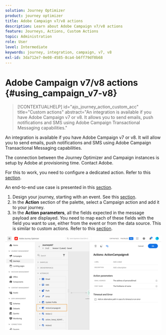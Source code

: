 ```yaml
---
solution: Journey Optimizer
product: journey optimizer
title: Adobe Campaign v7/v8 actions
description: Learn about Adobe Campaign v7/v8 actions
feature: Journeys, Actions, Custom Actions
topic: Administration
role: User
level: Intermediate
keywords: journey, integration, campaign, v7, v8
exl-id: 3da712e7-0e08-4585-8ca4-b6ff79df0b68
---
```

# Adobe Campaign v7/v8 actions {#using_campaign_v7-v8} 

>[!CONTEXTUALHELP]
>id="ajo_journey_action_custom_acc"
>title="Custom actions"
>abstract="An integration is available if you have Adobe Campaign v7 or v8. It allows you to send emails, push notifications and SMS using Adobe Campaign Transactional Messaging capabilities."

An integration is available if you have Adobe Campaign v7 or v8. It will allow you to send emails, push notifications and SMS using Adobe Campaign Transactional Messaging capabilities.

The connection between the Journey Optimizer and Campaign instances is setup by Adobe at provisioning time. Contact Adobe.

For this to work, you need to configure a dedicated action. Refer to this [section](../action/acc-action.md).

An end-to-end use case is presented in this [section](../building-journeys/ajo-ac.md).

1. Design your journey, starting with an event. See this [section](../building-journeys/journey.md).
1. In the **Action** section of the palette, select a Campaign action and add it to your journey.
1. In the **Action parameters**, all the fields expected in the message payload are displayed. You need to map each of these fields with the field you want to use, either from the event or from the data source. This is similar to custom actions. Refer to this [section](../building-journeys/using-custom-actions.md).

![](assets/accintegration2.png)
